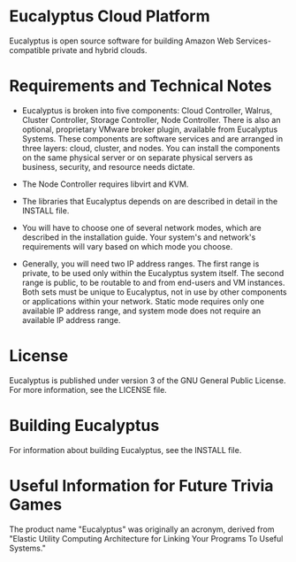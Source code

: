 Eucalyptus Cloud Platform
=========================

Eucalyptus is open source software for building Amazon Web Services-compatible private and hybrid clouds.

Requirements and Technical Notes
================================

* Eucalyptus is broken into five components: Cloud Controller, Walrus,
  Cluster Controller, Storage Controller, Node Controller. There is also
  an optional, proprietary VMware broker plugin, available from Eucalyptus
  Systems. These components are software services and are arranged in
  three layers: cloud, cluster, and nodes. You can install the components
  on the same physical server or on separate physical servers as business,
  security, and resource needs dictate.

* The Node Controller requires libvirt and KVM.

* The libraries that Eucalyptus depends on are described in detail in
  the INSTALL file.

* You will have to choose one of several network modes, which are
  described in the installation guide. Your system's and network's
  requirements will vary based on which mode you choose.

* Generally, you will need two IP address ranges. The first range
  is private, to be used only within the Eucalyptus system itself. The
  second range is public, to be routable to and from end-users and VM
  instances. Both sets must be unique to Eucalyptus, not in use by other
  components or applications within your network. Static mode requires
  only one available IP address range, and system mode does not require
  an available IP address range.

License
=======

Eucalyptus is published under version 3 of the GNU General Public License. For more information, see the LICENSE file.

Building Eucalyptus
===================

For information about building Eucalyptus, see the INSTALL file.

Useful Information for Future Trivia Games
==========================================

The product name "Eucalyptus" was originally an acronym, derived from "Elastic Utility Computing Architecture for Linking Your Programs To Useful Systems."
